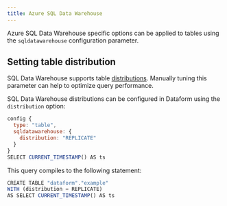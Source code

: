 ```yaml
---
title: Azure SQL Data Warehouse
---
```


Azure SQL Data Warehouse specific options can be applied to tables using the `sqldatawarehouse` configuration parameter.

## Setting table distribution

SQL Data Warehouse supports table <a target="_blank" rel="noopener" href="https://docs.microsoft.com/en-us/azure/sql-data-warehouse/massively-parallel-processing-mpp-architecture#distributions">distributions</a>.
Manually tuning this parameter can help to optimize query performance.

SQL Data Warehouse distributions can be configured in Dataform using the `distribution` option:

```js
config {
  type: "table",
  sqldatawarehouse: {
    distribution: "REPLICATE"
  }
}
SELECT CURRENT_TIMESTAMP() AS ts
```

This query compiles to the following statement:

```js
CREATE TABLE "dataform"."example"
WITH (distribution = REPLICATE)
AS SELECT CURRENT_TIMESTAMP() AS ts
```
